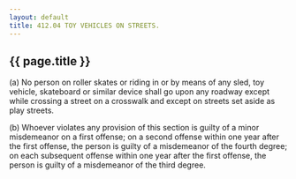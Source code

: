 ```yaml
---
layout: default 
title: 412.04 TOY VEHICLES ON STREETS.
---
```


{{ page.title }}
----------------

​(a) No person on roller skates or riding in or by means of any sled,
toy vehicle, skateboard or similar device shall go upon any roadway
except while crossing a street on a crosswalk and except on streets set
aside as play streets.

​(b) Whoever violates any provision of this section is guilty of a minor
misdemeanor on a first offense; on a second offense within one year
after the first offense, the person is guilty of a misdemeanor of the
fourth degree; on each subsequent offense within one year after the
first offense, the person is guilty of a misdemeanor of the third
degree.
